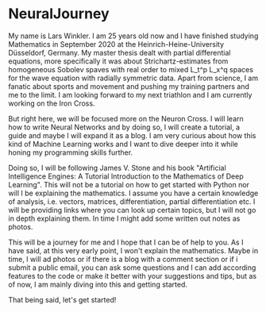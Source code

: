 # NeuralJourney
My name is Lars Winkler. I am 25 years old now and I have finished studying Mathematics in September 2020 at the Heinrich-Heine-University Düsseldorf, Germany. My master thesis dealt with partial differential equations, more specifically it was about Strichartz-estimates from homogeneous Sobolev spaves with real order to mixed L_t^p L_x^q spaces for the wave equation with radially symmetric data. Apart from science, I am fanatic about sports and movement and pushing my training partners and me to the limit. I am looking forward to my next triathlon and I am currently working on the Iron Cross. 

But right here, we will be focused more on the Neuron Cross. I will learn how to write Neural Networks and by doing so, I will create a tutorial, a guide and maybe I will expand it as a blog. I am very curious about how this kind of Machine Learning works and I want to dive deeper into it while honing my programming skills further.

Doing so, I will be following James V. Stone and his book "Artificial Intelligence Engines: A Tutorial Introduction to the Mathematics of Deep Learning". This will not be a tutorial on how to get started with Python nor will I be explaining the mathematics. I assume you have a certain knowledge of analysis, i.e. vectors, matrices, differentiation, partial differentiation etc. I will be providing links where you can look up certain topics, but I will not go in depth explaining them. In time I might add some written out notes as photos. 

This will be a journey for me and I hope that I can be of help to you. As I have said, at this very early point, I won't explain the mathematics. Maybe in time, I will ad photos or if there is a blog with a comment section or if i submit a public email, you can ask some questions and I can add according features to the code or make it better with your suggestions and tips, but as of now, I am mainly diving into this and getting started.

That being said, let's get started!
